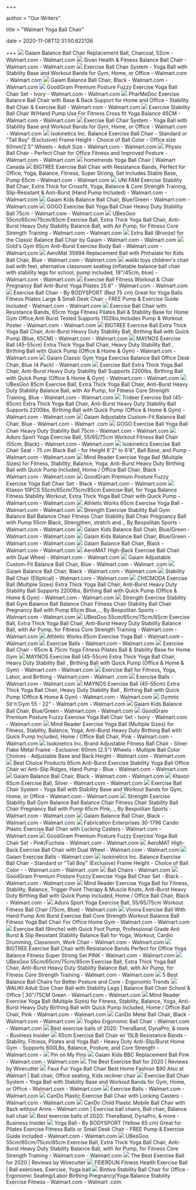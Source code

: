 +++
        
author = "Our Writers"
        
title = "Walmart Yoga Ball Chair"
        
date = 2020-11-08T12:31:50.622126
        
+++
[ ![](https://i5.walmartimages.com/asr/45877bc5-dbc4-46ff-abd5-d745eb504b23_1.a8a67db4e97e3dd9f695d3898ff44200.jpeg?odnWidth=612&odnHeight=612&odnBg=ffffff)](https://i5.walmartimages.com/asr/45877bc5-dbc4-46ff-abd5-d745eb504b23_1.a8a67db4e97e3dd9f695d3898ff44200.jpeg?odnWidth=612&odnHeight=612&odnBg=ffffff) Gaiam Balance Ball Chair Replacement Ball, Charcoal, 52cm - Walmart.com -  Walmart.com
[ ![](https://i5.walmartimages.com/asr/0af69edb-cc0d-431d-95b6-82b351f86956_1.eb21e76e7e95ece0502bb614c5ab792d.jpeg)](https://i5.walmartimages.com/asr/0af69edb-cc0d-431d-95b6-82b351f86956_1.eb21e76e7e95ece0502bb614c5ab792d.jpeg) Sivan Health & Fitness Balance Ball Chair - Walmart.com - Walmart.com
[ ![](https://i5.walmartimages.com/asr/7de94275-fec4-4067-976b-902a79462fdc_2.08fd2f0e8841aa029290a8f4c829b331.jpeg?odnWidth=612&odnHeight=612&odnBg=ffffff)](https://i5.walmartimages.com/asr/7de94275-fec4-4067-976b-902a79462fdc_2.08fd2f0e8841aa029290a8f4c829b331.jpeg?odnWidth=612&odnHeight=612&odnBg=ffffff) Exercise Ball Chair System - Yoga Ball with Stability Base and Workout  Bands for Gym, Home, or Office - Walmart.com - Walmart.com
[ ![](https://i5.walmartimages.com/asr/70b81c5a-bccb-4c4c-9a77-8ab3e75e13b5_1.3fc8efdc3b9abbcb2b92e0792dcb5a90.jpeg?odnWidth=612&odnHeight=612&odnBg=ffffff)](https://i5.walmartimages.com/asr/70b81c5a-bccb-4c4c-9a77-8ab3e75e13b5_1.3fc8efdc3b9abbcb2b92e0792dcb5a90.jpeg?odnWidth=612&odnHeight=612&odnBg=ffffff) Gaiam Balance Ball Chair, Black - Walmart.com - Walmart.com
[ ![](https://i5.walmartimages.com/asr/91a93582-ed78-4727-aa5c-e2966a72ec9c_1.4522b264e74e3527c4023c9763481921.jpeg?odnWidth=612&odnHeight=612&odnBg=ffffff)](https://i5.walmartimages.com/asr/91a93582-ed78-4727-aa5c-e2966a72ec9c_1.4522b264e74e3527c4023c9763481921.jpeg?odnWidth=612&odnHeight=612&odnBg=ffffff) GoodGram Premium Posture Fuzzy Exercise Yoga Ball Chair Set - Ivory -  Walmart.com - Walmart.com
[ ![](https://i5.walmartimages.com/asr/fd50e9af-d188-408b-a830-c52e49483265_1.aae833feb91899b625177b8d10394809.jpeg?odnWidth=612&odnHeight=612&odnBg=ffffff)](https://i5.walmartimages.com/asr/fd50e9af-d188-408b-a830-c52e49483265_1.aae833feb91899b625177b8d10394809.jpeg?odnWidth=612&odnHeight=612&odnBg=ffffff) PharMeDoc Exercise Balance Ball Chair with Base & Back Support for Home and  Office - Stability Ball Chair & Exercise Ball - Walmart.com - Walmart.com
[ ![](https://i5.walmartimages.com/asr/b9ac243e-abb1-457a-afcb-3b4786fcab16_1.b8b81b1802274979d10844e8ca287035.jpeg?odnWidth=612&odnHeight=612&odnBg=ffffff)](https://i5.walmartimages.com/asr/b9ac243e-abb1-457a-afcb-3b4786fcab16_1.b8b81b1802274979d10844e8ca287035.jpeg?odnWidth=612&odnHeight=612&odnBg=ffffff) Exercise Stability Ball Chair W/Hand Pump Use For Fitness Cross fit Yoga  Balance 45CM - Walmart.com - Walmart.com
[ ![](https://i5.walmartimages.com/asr/66a5b978-536e-41c9-b13d-c5a47e9d4d00_2.738e3c4709b83d96d55d1e42fd494111.jpeg?odnWidth=612&odnHeight=612&odnBg=ffffff)](https://i5.walmartimages.com/asr/66a5b978-536e-41c9-b13d-c5a47e9d4d00_2.738e3c4709b83d96d55d1e42fd494111.jpeg?odnWidth=612&odnHeight=612&odnBg=ffffff) Exercise Ball Chair System - Yoga Ball with Stability Base and Workout  Bands for Gym, Home, or Office - Walmart.com - Walmart.com
[ ![](https://i5.walmartimages.com/asr/81bb6373-4085-4f00-ac5b-b4568d8ef559_1.e9335a031c6c34265c75216f204b7660.jpeg?odnWidth=612&odnHeight=612&odnBg=ffffff)](https://i5.walmartimages.com/asr/81bb6373-4085-4f00-ac5b-b4568d8ef559_1.e9335a031c6c34265c75216f204b7660.jpeg?odnWidth=612&odnHeight=612&odnBg=ffffff) Isokinetics Inc. Balance Exercise Ball Chair - Standard or "Tall Boy"  (Exclusive) Frame Height - Choice of Ball Color - Office size 60mm/2.5"  Wheels - Adult Size - Walmart.com - Walmart.com
[ ![](https://i5.walmartimages.com/asr/f0b77818-a231-4309-8760-8a14916987e0_1.c94d1d476ddb38349936dcacec2c75fd.jpeg?odnWidth=612&odnHeight=612&odnBg=ffffff)](https://i5.walmartimages.com/asr/f0b77818-a231-4309-8760-8a14916987e0_1.c94d1d476ddb38349936dcacec2c75fd.jpeg?odnWidth=612&odnHeight=612&odnBg=ffffff) Physio Ball Chair - Perfect Chair for Office Fitness and Improved Posture -  Walmart.com - Walmart.com
[ ![](https://i5.walmartimages.ca/images/Large/017/592/999999-63108017592.jpg)](https://i5.walmartimages.ca/images/Large/017/592/999999-63108017592.jpg) hometrends Yoga Ball Chair | Walmart Canada
[ ![](https://i5.walmartimages.com/asr/63954eb5-d77d-4d8b-97ec-5d6437e89ca8.e8b271b32d8a563f95df9347a4bde9c0.jpeg?odnWidth=612&odnHeight=612&odnBg=ffffff)](https://i5.walmartimages.com/asr/63954eb5-d77d-4d8b-97ec-5d6437e89ca8.e8b271b32d8a563f95df9347a4bde9c0.jpeg?odnWidth=612&odnHeight=612&odnBg=ffffff) BIGTREE Exercise Ball Chair with Resistance Bands, Perfect for Office, Yoga,  Balance, Fitness, Super Strong, Set Includes Stable Base, Pump 65cm -  Walmart.com - Walmart.com
[ ![](https://i5.walmartimages.com/asr/e297d1f9-379d-4926-8557-863d9e3220b2_1.05b18a07ab2a222af7872827e082c563.jpeg?odnWidth=612&odnHeight=612&odnBg=ffffff)](https://i5.walmartimages.com/asr/e297d1f9-379d-4926-8557-863d9e3220b2_1.05b18a07ab2a222af7872827e082c563.jpeg?odnWidth=612&odnHeight=612&odnBg=ffffff) UNI FAM Exercise Stability Ball Chair, Extra Thick for Crossfit, Yoga,  Balance & Core Strength Training, Slip-Resistant & Anti-Burst (Hand Pump  Included) - Walmart.com - Walmart.com
[ ![](https://i5.walmartimages.com/asr/8d5e0c0e-eb05-41cd-9757-94a7f0e187f8_1.098a48fdee21f1136d7a2b33df701ab9.png)](https://i5.walmartimages.com/asr/8d5e0c0e-eb05-41cd-9757-94a7f0e187f8_1.098a48fdee21f1136d7a2b33df701ab9.png) Gaiam Kids Balance Ball Chair, Blue/Green - Walmart.com - Walmart.com
[ ![](https://i5.walmartimages.com/asr/f3cf9ca2-9dd9-473e-ae3f-a8005013becd_1.fb4616c8841cdb4ac98a4473a14e6208.jpeg?odnWidth=612&odnHeight=612&odnBg=ffffff)](https://i5.walmartimages.com/asr/f3cf9ca2-9dd9-473e-ae3f-a8005013becd_1.fb4616c8841cdb4ac98a4473a14e6208.jpeg?odnWidth=612&odnHeight=612&odnBg=ffffff) GOGO Exercise Ball Yoga Ball Chair Heavy Duty Stability Ball 75cm - Walmart.com  - Walmart.com
[ ![](https://i5.walmartimages.com/asr/2caaafde-666a-4151-bfb2-0dbe20ee821e.4156bb5030e7c64373e7502fa2814741.jpeg)](https://i5.walmartimages.com/asr/2caaafde-666a-4151-bfb2-0dbe20ee821e.4156bb5030e7c64373e7502fa2814741.jpeg) UBesGoo 55cm/65cm/75cm/85cm Exercise Ball, Extra Thick Yoga Ball Chair,  Anti-Burst Heavy Duty Stability Balance Ball, with Air Pump, for Fitness  Core Strength Training - Walmart.com - Walmart.com
[ ![](https://i5.walmartimages.com/asr/186209c3-e591-40e1-ab37-3d51110c9fa2.11475be85fc83e5dad83e123d7487a90.jpeg?odnWidth=612&odnHeight=612&odnBg=ffffff)](https://i5.walmartimages.com/asr/186209c3-e591-40e1-ab37-3d51110c9fa2.11475be85fc83e5dad83e123d7487a90.jpeg?odnWidth=612&odnHeight=612&odnBg=ffffff) Extra Ball (Bronze) for the Classic Balance Ball Chair by Gaiam - Walmart.com  - Walmart.com
[ ![](https://i5.walmartimages.com/asr/767329d7-d6d2-422a-a118-a0fe466f4100_1.4cb0a145a7626160d329438ae1d4772e.jpeg?odnWidth=612&odnHeight=612&odnBg=ffffff)](https://i5.walmartimages.com/asr/767329d7-d6d2-422a-a118-a0fe466f4100_1.4cb0a145a7626160d329438ae1d4772e.jpeg?odnWidth=612&odnHeight=612&odnBg=ffffff) Gold's Gym 65cm Anti-Burst Exercise Body Ball - Walmart.com - Walmart.com
[ ![](https://i5.walmartimages.com/asr/8a5ea035-8fe6-4d91-b1b1-aafa0a233f6b_1.e7bf6f5170983e30acb0fa2e4b208d37.jpeg?odnWidth=612&odnHeight=612&odnBg=ffffff)](https://i5.walmartimages.com/asr/8a5ea035-8fe6-4d91-b1b1-aafa0a233f6b_1.e7bf6f5170983e30acb0fa2e4b208d37.jpeg?odnWidth=612&odnHeight=612&odnBg=ffffff) AeroMat 35994 Replacement Ball with Phthalate for Kids Ball Chair, Blue -  Walmart.com - Walmart.com
[ ![](https://i5.walmartimages.com/asr/985dd4b3-e271-4a1e-ab35-2fa0870c57de_1.fee17cb5a70d7bfbc5548faae6b39220.jpeg?odnWidth=612&odnHeight=612&odnBg=ffffff)](https://i5.walmartimages.com/asr/985dd4b3-e271-4a1e-ab35-2fa0870c57de_1.fee17cb5a70d7bfbc5548faae6b39220.jpeg?odnWidth=612&odnHeight=612&odnBg=ffffff) waliki toys children's chair ball with feet, alternative classroom seating  (inflatable balance ball chair with stability legs for school, pump  included, 18"/45cm, blue) - Walmart.com - Walmart.com
[ ![](https://i5.walmartimages.com/asr/f8b061cc-64d8-4710-9bea-1196fd550ba0.831756fc16e47278d88f380fcfeda497.jpeg?odnWidth=612&odnHeight=612&odnBg=ffffff)](https://i5.walmartimages.com/asr/f8b061cc-64d8-4710-9bea-1196fd550ba0.831756fc16e47278d88f380fcfeda497.jpeg?odnWidth=612&odnHeight=612&odnBg=ffffff) Exercise Ball Fitness Workout & Chair Pregnancy Ball Anti-Burst Yoga  Pilates 25.6" - Walmart.com - Walmart.com
[ ![](https://i5.walmartimages.com/asr/05a86861-e287-4a02-b496-86677e3aeb4b_1.865343ebc01a744e3d6ded9b6ce2ed9c.jpeg?odnWidth=612&odnHeight=612&odnBg=ffffff)](https://i5.walmartimages.com/asr/05a86861-e287-4a02-b496-86677e3aeb4b_1.865343ebc01a744e3d6ded9b6ce2ed9c.jpeg?odnWidth=612&odnHeight=612&odnBg=ffffff) Exercise Ball Chair - By BODYSPORT (Red 75 cm) Great for Yoga Balls Fitness  Pilates Large & Small Desk Chair - FREE Pump & Exercise Guide Included -  Walmart.com - Walmart.com
[ ![](https://i5.walmartimages.com/asr/a59da7a9-9eeb-4166-a839-96aeef6193b2.d94be5901f423471df1f10be3f5a6f6c.jpeg?odnWidth=612&odnHeight=612&odnBg=ffffff)](https://i5.walmartimages.com/asr/a59da7a9-9eeb-4166-a839-96aeef6193b2.d94be5901f423471df1f10be3f5a6f6c.jpeg?odnWidth=612&odnHeight=612&odnBg=ffffff) Exercise Ball Chair with Resistance Bands, 65cm Yoga Fitness Pilates Ball &  Stability Base for Home Gym Office,Anti Burst Tested Supports  1102lbs,Includes Pump & Workout Poster - Walmart.com - Walmart.com
[ ![](https://i5.walmartimages.com/asr/3f5835af-fac2-4dcf-96e9-bd13d8c0c52d.6ccd411cb7121c3d5dee00e2c89af566.jpeg?odnWidth=612&odnHeight=612&odnBg=ffffff)](https://i5.walmartimages.com/asr/3f5835af-fac2-4dcf-96e9-bd13d8c0c52d.6ccd411cb7121c3d5dee00e2c89af566.jpeg?odnWidth=612&odnHeight=612&odnBg=ffffff) BIGTREE Exercise Ball Extra Thick Yoga Ball Chair, Anti-Burst Heavy Duty Stability  Ball, Birthing Ball with Quick Pump (Blue, 65CM) - Walmart.com - Walmart.com
[ ![](https://i5.walmartimages.com/asr/192f948f-66b9-4003-b9b3-2764227a0906.d6f2a7be3ef0b83f7eaf7bf3da3dede3.jpeg?odnWidth=612&odnHeight=612&odnBg=ffffff)](https://i5.walmartimages.com/asr/192f948f-66b9-4003-b9b3-2764227a0906.d6f2a7be3ef0b83f7eaf7bf3da3dede3.jpeg?odnWidth=612&odnHeight=612&odnBg=ffffff) MAYNOS Exercise Ball (45-55cm) Extra Thick Yoga Ball Chair, Heavy Duty Stability  Ball , Birthing Ball with Quick Pump (Office & Home & Gym) - Walmart.com -  Walmart.com
[ ![](https://i5.walmartimages.com/asr/43e4d505-8b85-4397-b968-bdc09efe633f_1.432c4b245350a1b08031388cf19c2636.jpeg?odnWidth=282&odnHeight=282&odnBg=ffffff)](https://i5.walmartimages.com/asr/43e4d505-8b85-4397-b968-bdc09efe633f_1.432c4b245350a1b08031388cf19c2636.jpeg?odnWidth=282&odnHeight=282&odnBg=ffffff) Gaiam Classic Gym Yoga Exercise Balance Ball Office Desk Chair, Blue (4  Pack) - Walmart.com
[ ![](https://i5.walmartimages.com/asr/c5f5892a-d7be-4c86-88ac-4648aedd8df3_1.5e57254ba4750bada2a2eaa113e45306.jpeg?odnWidth=612&odnHeight=612&odnBg=ffffff)](https://i5.walmartimages.com/asr/c5f5892a-d7be-4c86-88ac-4648aedd8df3_1.5e57254ba4750bada2a2eaa113e45306.jpeg?odnWidth=612&odnHeight=612&odnBg=ffffff) Exercise Ball Extra Thick Yoga Ball Chair, Anti-Burst Heavy Duty Stability  Ball Supports 2200lbs, Birthing Ball with Quick Pump (Office & Home & Gym)  - Walmart.com - Walmart.com
[ ![](https://i5.walmartimages.com/asr/e174a210-f984-46ce-abc2-f4e16957379f_1.b8b89ebf449acd993cc8f28428250180.jpeg?odnWidth=612&odnHeight=612&odnBg=ffffff)](https://i5.walmartimages.com/asr/e174a210-f984-46ce-abc2-f4e16957379f_1.b8b89ebf449acd993cc8f28428250180.jpeg?odnWidth=612&odnHeight=612&odnBg=ffffff) UBesGoo 85cm Exercise Ball, Extra Thick Yoga Ball Chair, Anti-Burst Heavy  Duty Stability Balance Ball, with Air Pump, for Fitness Core Strength  Training, Blue - Walmart.com - Walmart.com
[ ![](https://i5.walmartimages.com/asr/9f597314-d273-4d89-a16b-9fb48c2feeb9.198c7762bc5275cd451a0f153f313295.jpeg?odnWidth=612&odnHeight=612&odnBg=ffffff)](https://i5.walmartimages.com/asr/9f597314-d273-4d89-a16b-9fb48c2feeb9.198c7762bc5275cd451a0f153f313295.jpeg?odnWidth=612&odnHeight=612&odnBg=ffffff) Trideer Exercise Ball (45-85cm) Extra Thick Yoga Ball Chair, Anti-Burst  Heavy Duty Stability Ball Supports 2200lbs, Birthing Ball with Quick Pump  (Office & Home & Gym) - Walmart.com - Walmart.com
[ ![](https://i5.walmartimages.com/asr/80d1e9f4-b063-41bf-b6d4-dfa89c264a8e_1.120104df8c6f34d7bb1902478983c207.jpeg)](https://i5.walmartimages.com/asr/80d1e9f4-b063-41bf-b6d4-dfa89c264a8e_1.120104df8c6f34d7bb1902478983c207.jpeg) Gaiam Adjustable Custom-Fit Balance Ball Chair, Blue - Walmart.com - Walmart .com
[ ![](https://i5.walmartimages.com/asr/f3cf9ca2-9dd9-473e-ae3f-a8005013becd_1.fb4616c8841cdb4ac98a4473a14e6208.jpeg)](https://i5.walmartimages.com/asr/f3cf9ca2-9dd9-473e-ae3f-a8005013becd_1.fb4616c8841cdb4ac98a4473a14e6208.jpeg) GOGO Exercise Ball Yoga Ball Chair Heavy Duty Stability Ball 75cm - Walmart.com  - Walmart.com
[ ![](https://i5.walmartimages.com/asr/54be4a27-b5da-4c59-94bb-bac43ae76b53_1.c2f5c9e3122fcf9ff952f9f32132c782.jpeg?odnWidth=612&odnHeight=612&odnBg=ffffff)](https://i5.walmartimages.com/asr/54be4a27-b5da-4c59-94bb-bac43ae76b53_1.c2f5c9e3122fcf9ff952f9f32132c782.jpeg?odnWidth=612&odnHeight=612&odnBg=ffffff) Aduro Sport Yoga Exercise Ball, 55/65/75cm Workout Fitness Ball Chair  (55cm, Black) - Walmart.com - Walmart.com
[ ![](https://i5.walmartimages.com/asr/f51f5067-fae5-497a-ad8e-ec0f0e5bd9e4_2.f9e551df74e02bdfec96babf62dc7676.jpeg?odnWidth=612&odnHeight=612&odnBg=ffffff)](https://i5.walmartimages.com/asr/f51f5067-fae5-497a-ad8e-ec0f0e5bd9e4_2.f9e551df74e02bdfec96babf62dc7676.jpeg?odnWidth=612&odnHeight=612&odnBg=ffffff) Isokinetics Exercise Ball Chair Seat - 75 cm Black Ball - for Height 6'2"  to 6'8", Ball Base, and Pump - Walmart.com - Walmart.com
[ ![](https://i5.walmartimages.com/asr/2a61b6b3-3c8a-4061-8510-188ae237e0db_1.84963224f438ec501f44151239702b14.jpeg?odnWidth=612&odnHeight=612&odnBg=ffffff)](https://i5.walmartimages.com/asr/2a61b6b3-3c8a-4061-8510-188ae237e0db_1.84963224f438ec501f44151239702b14.jpeg?odnWidth=612&odnHeight=612&odnBg=ffffff) Mind Reader Exercise Yoga Ball (Multiple Sizes) for Fitness, Stability,  Balance, Yoga, Anti-Burst Heavy Duty Birthing Ball with Quick Pump  Included, Home / Office Ball Chair, Black - Walmart.com - Walmart.com
[ ![](https://i5.walmartimages.com/asr/b652aad3-2967-4754-8fb0-1b669a5c2152_1.b2e48f3ff535652c14ee896d95d7ca73.jpeg)](https://i5.walmartimages.com/asr/b652aad3-2967-4754-8fb0-1b669a5c2152_1.b2e48f3ff535652c14ee896d95d7ca73.jpeg) GoodGram Premium Posture Fuzzy Exercise Yoga Ball Chair Set - Black -  Walmart.com - Walmart.com
[ ![](https://i5.walmartimages.com/asr/3efacb7c-c53f-4565-96c4-f668a627a0f7_1.cc40cd4706707cd3df60d29f38ee06e6.jpeg?odnWidth=612&odnHeight=612&odnBg=ffffff)](https://i5.walmartimages.com/asr/3efacb7c-c53f-4565-96c4-f668a627a0f7_1.cc40cd4706707cd3df60d29f38ee06e6.jpeg?odnWidth=612&odnHeight=612&odnBg=ffffff) Ktaxon 10PCS 55cm/65cm/75cm/85cm Exercise Ball, for Yoga Balance Fitness  Stability Workout, Extra Thick Yoga Ball Chair with Quick Pump - Walmart.com  - Walmart.com
[ ![](https://i5.walmartimages.com/asr/edba61de-f1f3-4f95-ae4d-66044790b040_1.4414269998d38e244a94c4d14107c7b5.jpeg)](https://i5.walmartimages.com/asr/edba61de-f1f3-4f95-ae4d-66044790b040_1.4414269998d38e244a94c4d14107c7b5.jpeg) Athletic Works 65cm Exercise Yoga Ball - Walmart.com - Walmart.com
[ ![](https://i5.walmartimages.com/asr/1ba060a4-6c2a-4591-b8ab-cfabf74c5d04_1.5757415f35083ef609c1f439c9fc27fc.jpeg?odnWidth=612&odnHeight=612&odnBg=ffffff)](https://i5.walmartimages.com/asr/1ba060a4-6c2a-4591-b8ab-cfabf74c5d04_1.5757415f35083ef609c1f439c9fc27fc.jpeg?odnWidth=612&odnHeight=612&odnBg=ffffff) Strength Exercise Stability Ball Gym Balance Ball Balance Chair Fitness Chair  Stability Ball Chair Pregnancy Ball with Pump 55cm Black, Strengthen,  stretch and.., By Bespolitan Sports - Walmart.com - Walmart.com
[ ![](https://i5.walmartimages.com/asr/e195f05b-6e14-4525-be0b-6f0d8a07e0c8_1.7f604ed7a1e8ab514d74930cbe2b3c75.jpeg?odnWidth=612&odnHeight=612&odnBg=ffffff)](https://i5.walmartimages.com/asr/e195f05b-6e14-4525-be0b-6f0d8a07e0c8_1.7f604ed7a1e8ab514d74930cbe2b3c75.jpeg?odnWidth=612&odnHeight=612&odnBg=ffffff) Gaiam Kids Balance Ball Chair, Blue/Green - Walmart.com - Walmart.com
[ ![](https://i5.walmartimages.com/asr/496e5d6b-1fde-4c6a-8fcf-db272db0f52a_1.ee1279b2d3b9a3bf7c9efa656177a32d.jpeg)](https://i5.walmartimages.com/asr/496e5d6b-1fde-4c6a-8fcf-db272db0f52a_1.ee1279b2d3b9a3bf7c9efa656177a32d.jpeg) Gaiam Kids Balance Ball Chair, Blue/Green - Walmart.com - Walmart.com
[ ![](https://i5.walmartimages.com/asr/c5f0e177-1daa-434a-a799-34c86f571577_1.aec88f6164f0526d47f9663b4ab50123.jpeg)](https://i5.walmartimages.com/asr/c5f0e177-1daa-434a-a799-34c86f571577_1.aec88f6164f0526d47f9663b4ab50123.jpeg) Gaiam Balance Ball Chair, Black - Walmart.com - Walmart.com
[ ![](https://i5.walmartimages.com/asr/bcfa472c-5007-4083-9de0-54527a15b0b7_1.cc46f8c787799190b3610a6716ade34d.jpeg?odnWidth=282&odnHeight=282&odnBg=ffffff)](https://i5.walmartimages.com/asr/bcfa472c-5007-4083-9de0-54527a15b0b7_1.cc46f8c787799190b3610a6716ade34d.jpeg?odnWidth=282&odnHeight=282&odnBg=ffffff) AeroMAT High-Back Exercise Ball Chair with Dual Wheel - Walmart.com -  Walmart.com
[ ![](https://i5.walmartimages.com/asr/53bae319-3f62-4967-bd76-5f2d5e92a3fb_1.86608bdf7829cd9256e2c74872cf682d.jpeg?odnWidth=282&odnHeight=282&odnBg=ffffff)](https://i5.walmartimages.com/asr/53bae319-3f62-4967-bd76-5f2d5e92a3fb_1.86608bdf7829cd9256e2c74872cf682d.jpeg?odnWidth=282&odnHeight=282&odnBg=ffffff) Gaiam Adjustable Custom-Fit Balance Ball Chair, Blue - Walmart.com - Walmart .com
[ ![](https://i5.walmartimages.com/asr/99589763-beea-497e-a096-962c25fdbdd1_1.337d185e116af557107ae741ce1235f8.jpeg?odnWidth=282&odnHeight=282&odnBg=ffffff)](https://i5.walmartimages.com/asr/99589763-beea-497e-a096-962c25fdbdd1_1.337d185e116af557107ae741ce1235f8.jpeg?odnWidth=282&odnHeight=282&odnBg=ffffff) Gaiam Balance Ball Chair, Black - Walmart.com - Walmart.com
[ ![](https://i5.walmartimages.com/asr/4318b158-5e37-49cd-b3e0-6cf53639836a_1.ae6ad7608de89fa0f49e5bf7cb568b1c.jpeg?odnWidth=612&odnHeight=612&odnBg=ffffff)](https://i5.walmartimages.com/asr/4318b158-5e37-49cd-b3e0-6cf53639836a_1.ae6ad7608de89fa0f49e5bf7cb568b1c.jpeg?odnWidth=612&odnHeight=612&odnBg=ffffff) Stability Ball Chair (Elliptical) - Walmart.com - Walmart.com
[ ![](https://i5.walmartimages.com/asr/db58e8f8-6236-48e7-a8d3-abad4391ff26_1.7dd1838b68898c10f3f9346061dc7cb5.jpeg?odnWidth=612&odnHeight=612&odnBg=ffffff)](https://i5.walmartimages.com/asr/db58e8f8-6236-48e7-a8d3-abad4391ff26_1.7dd1838b68898c10f3f9346061dc7cb5.jpeg?odnWidth=612&odnHeight=612&odnBg=ffffff) CHICMODA Exercise Ball (Multiple Sizes) Extra Thick Yoga Ball Chair,  Anti-Burst Heavy Duty Stability Ball Supports 2200lbs, Birthing Ball with  Quick Pump (Office & Home & Gym) - Walmart.com - Walmart.com
[ ![](https://i5.walmartimages.com/asr/e8f1da58-3698-404b-bde5-34d10563bba4_1.3df44a9d7a9e22a6bc340235e1761cea.jpeg?odnWidth=612&odnHeight=612&odnBg=ffffff)](https://i5.walmartimages.com/asr/e8f1da58-3698-404b-bde5-34d10563bba4_1.3df44a9d7a9e22a6bc340235e1761cea.jpeg?odnWidth=612&odnHeight=612&odnBg=ffffff) Strength Exercise Stability Ball Gym Balance Ball Balance Chair Fitness Chair  Stability Ball Chair Pregnancy Ball with Pump 65cm Blue,.., By Bespolitan  Sports - Walmart.com - Walmart.com
[ ![](https://i5.walmartimages.com/asr/dc98a83e-0696-4795-9c4b-a20bb8e69939_1.4148d6a9e004f7b61b5b2ef9de3fcd53.jpeg?odnWidth=612&odnHeight=612&odnBg=ffffff)](https://i5.walmartimages.com/asr/dc98a83e-0696-4795-9c4b-a20bb8e69939_1.4148d6a9e004f7b61b5b2ef9de3fcd53.jpeg?odnWidth=612&odnHeight=612&odnBg=ffffff) UBesGoo 55cm/65cm/75cm/85cm Exercise Ball, Extra Thick Yoga Ball Chair,  Anti-Burst Heavy Duty Stability Balance Ball, with Air Pump, for Fitness  Core Strength Training - Walmart.com - Walmart.com
[ ![](https://i5.walmartimages.com/asr/395a6e1a-f511-42b2-9c58-918d1f579200_1.cec46c913726785b71643f37f9f9976f.jpeg)](https://i5.walmartimages.com/asr/395a6e1a-f511-42b2-9c58-918d1f579200_1.cec46c913726785b71643f37f9f9976f.jpeg) Athletic Works 65cm Exercise Yoga Ball - Walmart.com - Walmart.com
[ ![](https://i5.walmartimages.com/asr/314ce37a-256c-4abb-8678-06699791db9c_1.ebe01d9ac75ff0d2f6288c5772e92bc9.jpeg?odnHeight=200&odnWidth=200&odnBg=ffffff)](https://i5.walmartimages.com/asr/314ce37a-256c-4abb-8678-06699791db9c_1.ebe01d9ac75ff0d2f6288c5772e92bc9.jpeg?odnHeight=200&odnWidth=200&odnBg=ffffff) Exercise Balls - Walmart.com - Walmart.com
[ ![](https://i5.walmartimages.com/asr/165ede68-76fd-41c5-88bf-92776f0a4f85_1.aa0e37ab360594e7a72f468fac5d9906.jpeg?odnWidth=612&odnHeight=612&odnBg=ffffff)](https://i5.walmartimages.com/asr/165ede68-76fd-41c5-88bf-92776f0a4f85_1.aa0e37ab360594e7a72f468fac5d9906.jpeg?odnWidth=612&odnHeight=612&odnBg=ffffff) Exercise Ball Chair - 65cm & 75cm Yoga Fitness Pilates Ball & Stability  Base for Home Gym
[ ![](https://i5.walmartimages.com/asr/6fe9b723-83e1-48bb-b1d7-d79b83a2fd47.0b244eab116a803d623007d339b11e9c.jpeg?odnWidth=612&odnHeight=612&odnBg=ffffff)](https://i5.walmartimages.com/asr/6fe9b723-83e1-48bb-b1d7-d79b83a2fd47.0b244eab116a803d623007d339b11e9c.jpeg?odnWidth=612&odnHeight=612&odnBg=ffffff) MAYNOS Exercise Ball (45-55cm) Extra Thick Yoga Ball Chair, Heavy Duty Stability  Ball , Birthing Ball with Quick Pump (Office & Home & Gym) - Walmart.com -  Walmart.com
[ ![](https://i5.walmartimages.com/asr/2723b5e4-1297-4d07-afd5-1c589bcb80a4_1.fe6d5ee51362517d3190bcdcb7ce6c75.jpeg?odnWidth=612&odnHeight=612&odnBg=ffffff)](https://i5.walmartimages.com/asr/2723b5e4-1297-4d07-afd5-1c589bcb80a4_1.fe6d5ee51362517d3190bcdcb7ce6c75.jpeg?odnWidth=612&odnHeight=612&odnBg=ffffff) Exercise Ball for Fitness, Yoga, Labor, and Birthing - Walmart.com - Walmart .com
[ ![](https://i5.walmartimages.com/dfw/4ff9c6c9-bc6d/k2-_b9bf90de-81e4-4cb0-9e77-3036a6ff47b2.v1.jpg?odnWidth=1360&odnHeight=410&odnBg=ffffff)](https://i5.walmartimages.com/dfw/4ff9c6c9-bc6d/k2-_b9bf90de-81e4-4cb0-9e77-3036a6ff47b2.v1.jpg?odnWidth=1360&odnHeight=410&odnBg=ffffff) Exercise Balls - Walmart.com - Walmart.com
[ ![](https://i5.walmartimages.com/asr/6ffc035d-abff-44b4-b6fd-b956d5e8b245.138028ad080ff8951ccb1891cac6eddd.jpeg?odnWidth=612&odnHeight=612&odnBg=ffffff)](https://i5.walmartimages.com/asr/6ffc035d-abff-44b4-b6fd-b956d5e8b245.138028ad080ff8951ccb1891cac6eddd.jpeg?odnWidth=612&odnHeight=612&odnBg=ffffff) MAYNOS Exercise Ball (45-55cm) Extra Thick Yoga Ball Chair, Heavy Duty Stability  Ball , Birthing Ball with Quick Pump (Office & Home & Gym) - Walmart.com -  Walmart.com
[ ![](https://i5.walmartimages.com/asr/5b146121-1a8d-49b1-bc4b-8719947e3e40_1.79f14517479576f81f9b9d6571e54fe4.jpeg?odnWidth=612&odnHeight=612&odnBg=ffffff)](https://i5.walmartimages.com/asr/5b146121-1a8d-49b1-bc4b-8719947e3e40_1.79f14517479576f81f9b9d6571e54fe4.jpeg?odnWidth=612&odnHeight=612&odnBg=ffffff) Gymnic Sit'n'Gym 55 - 22" - Walmart.com - Walmart.com
[ ![](https://i5.walmartimages.com/asr/802f4816-6399-456b-b270-6b3b7042e07d_1.f5b735eb4e5de99aa6ed1389bb637b18.jpeg)](https://i5.walmartimages.com/asr/802f4816-6399-456b-b270-6b3b7042e07d_1.f5b735eb4e5de99aa6ed1389bb637b18.jpeg) Gaiam Kids Balance Ball Chair, Blue/Green - Walmart.com - Walmart.com
[ ![](https://i5.walmartimages.com/asr/5965bd09-8bb4-4e68-88a7-6236562389a9.0075c71074dab9bb1344a08bbe4a9e32.jpeg)](https://i5.walmartimages.com/asr/5965bd09-8bb4-4e68-88a7-6236562389a9.0075c71074dab9bb1344a08bbe4a9e32.jpeg) GoodGram Premium Posture Fuzzy Exercise Yoga Ball Chair Set - Ivory -  Walmart.com - Walmart.com
[ ![](https://i5.walmartimages.com/asr/2745bb83-3e1e-4bcd-93a9-542a2aab619b_1.4c119a113a5c28ae2eaed4ed2f272561.jpeg?odnWidth=2000&odnHeight=2000&odnBg=ffffff)](https://i5.walmartimages.com/asr/2745bb83-3e1e-4bcd-93a9-542a2aab619b_1.4c119a113a5c28ae2eaed4ed2f272561.jpeg?odnWidth=2000&odnHeight=2000&odnBg=ffffff) Mind Reader Exercise Yoga Ball (Multiple Sizes) for Fitness, Stability,  Balance, Yoga, Anti-Burst Heavy Duty Birthing Ball with Quick Pump  Included, Home / Office Ball Chair, Pink - Walmart.com - Walmart.com
[ ![](https://i5.walmartimages.com/asr/4a5c9533-bc3d-4e67-ae37-827ca5db6801_1.d3a271a897d99b06c78b4d0ab1d0bb7a.jpeg?odnWidth=612&odnHeight=612&odnBg=ffffff)](https://i5.walmartimages.com/asr/4a5c9533-bc3d-4e67-ae37-827ca5db6801_1.d3a271a897d99b06c78b4d0ab1d0bb7a.jpeg?odnWidth=612&odnHeight=612&odnBg=ffffff) Isokinetics Inc. Brand Adjustable Fitness Ball Chair - Silver Flake Metal  Frame - Exclusive: 60mm (2.5") Wheels - Multiple Ball Color Choices -  Adjustable Base and Back Height - Walmart.com - Walmart.com
[ ![](https://i5.walmartimages.com/asr/84045b2b-56cf-4213-bb57-cd6306c3d7f8_1.49c99ad909096522e8986d41d101b8c3.jpeg?odnWidth=612&odnHeight=612&odnBg=ffffff)](https://i5.walmartimages.com/asr/84045b2b-56cf-4213-bb57-cd6306c3d7f8_1.49c99ad909096522e8986d41d101b8c3.jpeg?odnWidth=612&odnHeight=612&odnBg=ffffff) Best Choice Products 65cm Anti-Burst Exercise Stability Yoga Ball Office  Chair w/ Anti-Slip Ridges, Hand Pump - Blue - Walmart.com - Walmart.com
[ ![](https://i5.walmartimages.com/dfw/6e29e393-6a9f/k2-_437a4cde-b4ba-450e-9c5c-e7ee381b4b9e.v1.jpg)](https://i5.walmartimages.com/dfw/6e29e393-6a9f/k2-_437a4cde-b4ba-450e-9c5c-e7ee381b4b9e.v1.jpg) Gaiam Balance Ball Chair, Black - Walmart.com - Walmart.com
[ ![](https://i5.walmartimages.com/asr/c1a8a062-304f-4473-8403-1ff478ed4457_1.64762931e2728a28ec05df26b37daa18.jpeg?odnWidth=612&odnHeight=612&odnBg=ffffff)](https://i5.walmartimages.com/asr/c1a8a062-304f-4473-8403-1ff478ed4457_1.64762931e2728a28ec05df26b37daa18.jpeg?odnWidth=612&odnHeight=612&odnBg=ffffff) Ktaxon 65cm Exercise Ball, Silver - Walmart.com - Walmart.com
[ ![](https://i5.walmartimages.com/asr/b1206c1f-8acd-4571-ba4f-92209c226466_1.ecb20be5ed1bcafedcb3b3aa568bfe38.jpeg)](https://i5.walmartimages.com/asr/b1206c1f-8acd-4571-ba4f-92209c226466_1.ecb20be5ed1bcafedcb3b3aa568bfe38.jpeg) Exercise Ball Chair System - Yoga Ball with Stability Base and Workout  Bands for Gym, Home, or Office - Walmart.com - Walmart.com
[ ![](https://i5.walmartimages.com/asr/a809c6c6-f4ef-4ea6-a573-0614c384eb9c_1.531a03786fa38690d1694295899529ab.jpeg?odnWidth=612&odnHeight=612&odnBg=ffffff)](https://i5.walmartimages.com/asr/a809c6c6-f4ef-4ea6-a573-0614c384eb9c_1.531a03786fa38690d1694295899529ab.jpeg?odnWidth=612&odnHeight=612&odnBg=ffffff) Strength Exercise Stability Ball Gym Balance Ball Balance Chair Fitness Chair  Stability Ball Chair Pregnancy Ball with Pump 65cm Pink,.., By Bespolitan  Sports - Walmart.com - Walmart.com
[ ![](https://i5.walmartimages.com/dfw/6e29e393-d987/k2-_c92f1a42-d506-4a3d-8a04-3750a53bd04e.v1.jpg)](https://i5.walmartimages.com/dfw/6e29e393-d987/k2-_c92f1a42-d506-4a3d-8a04-3750a53bd04e.v1.jpg) Gaiam Balance Ball Chair, Black - Walmart.com - Walmart.com
[ ![](https://i5.walmartimages.com/asr/210d1bed-e24f-4aa8-9c86-09f85c6470aa_1.4e462e2b445eb241f50313ccd8ceff94.jpeg?odnWidth=612&odnHeight=612&odnBg=ffffff)](https://i5.walmartimages.com/asr/210d1bed-e24f-4aa8-9c86-09f85c6470aa_1.4e462e2b445eb241f50313ccd8ceff94.jpeg?odnWidth=612&odnHeight=612&odnBg=ffffff) Fabrication Enterprises 30-1796 Cando Plastic Exercise Ball Chair with  Locking Casters - Walmart.com - Walmart.com
[ ![](https://i5.walmartimages.com/asr/09b38b87-a949-4393-b683-fe16da63dad8_1.29728b1697fc11f38ef5318e2eb9f360.png?odnWidth=612&odnHeight=612&odnBg=ffffff)](https://i5.walmartimages.com/asr/09b38b87-a949-4393-b683-fe16da63dad8_1.29728b1697fc11f38ef5318e2eb9f360.png?odnWidth=612&odnHeight=612&odnBg=ffffff) GoodGram Premium Posture Fuzzy Exercise Yoga Ball Chair Set - Pink/Fuchsia  - Walmart.com - Walmart.com
[ ![](https://i5.walmartimages.com/asr/31e3d683-f414-417b-a97e-f1b60a036dc5_1.3d6b228d147d41d49ad7d708772e10a3.jpeg?odnWidth=282&odnHeight=282&odnBg=ffffff)](https://i5.walmartimages.com/asr/31e3d683-f414-417b-a97e-f1b60a036dc5_1.3d6b228d147d41d49ad7d708772e10a3.jpeg?odnWidth=282&odnHeight=282&odnBg=ffffff) AeroMAT High-Back Exercise Ball Chair with Dual Wheel - Walmart.com -  Walmart.com
[ ![](https://i5.walmartimages.com/asr/a65c5159-abaf-433f-a969-0b6f2c262e09_1.e543e3047768105745a5f21fc86dc540.jpeg?odnHeight=200&odnWidth=200&odnBg=ffffff)](https://i5.walmartimages.com/asr/a65c5159-abaf-433f-a969-0b6f2c262e09_1.e543e3047768105745a5f21fc86dc540.jpeg?odnHeight=200&odnWidth=200&odnBg=ffffff) Gaiam Exercise Balls - Walmart.com
[ ![](https://i5.walmartimages.com/asr/376168ca-4611-4a04-bb76-666fc00a8092_1.3e74dc2a3c0579968f7e3cbaff526142.jpeg?odnWidth=282&odnHeight=282&odnBg=ffffff)](https://i5.walmartimages.com/asr/376168ca-4611-4a04-bb76-666fc00a8092_1.3e74dc2a3c0579968f7e3cbaff526142.jpeg?odnWidth=282&odnHeight=282&odnBg=ffffff) Isokinetics Inc. Balance Exercise Ball Chair - Standard or "Tall Boy"  (Exclusive) Frame Height - Choice of Ball Color - - Walmart.com - Walmart .com
[ ![](https://i5.walmartimages.com/asr/d7796b74-d421-44a0-bb88-75bd0637e7be_1.dd65de1c84d4d6c3f830fb7f2b889b82.jpeg?odnHeight=200&odnWidth=200&odnBg=ffffff)](https://i5.walmartimages.com/asr/d7796b74-d421-44a0-bb88-75bd0637e7be_1.dd65de1c84d4d6c3f830fb7f2b889b82.jpeg?odnHeight=200&odnWidth=200&odnBg=ffffff) Ball Chairs - Walmart.com
[ ![](https://i5.walmartimages.com/asr/97486386-cbb1-46ac-949a-b35b7ea6a946_1.f554cd767630db0051894a28b4bf93ec.jpeg)](https://i5.walmartimages.com/asr/97486386-cbb1-46ac-949a-b35b7ea6a946_1.f554cd767630db0051894a28b4bf93ec.jpeg) GoodGram Premium Posture Fuzzy Exercise Yoga Ball Chair Set - Black -  Walmart.com - Walmart.com
[ ![](https://i5.walmartimages.com/asr/25043452-3fb8-42bb-9b5c-e8f557092362_1.ff8c3ba8f640fe0ee56c6b352582855b.jpeg?odnWidth=612&odnHeight=612&odnBg=ffffff)](https://i5.walmartimages.com/asr/25043452-3fb8-42bb-9b5c-e8f557092362_1.ff8c3ba8f640fe0ee56c6b352582855b.jpeg?odnWidth=612&odnHeight=612&odnBg=ffffff) Mind Reader Exercise Yoga Ball for Fitness, Stability, Balance, Trigger  Point Therapy & Muscle Knots, Anti-Burst Heavy Duty Birthing Ball with  Quick Pump Included, Home / Office Ball Chair, Black - Walmart.com -
[ ![](https://i5.walmartimages.com/asr/2dafd5f6-04fa-4688-a497-1a2d48cdce95_1.d25563c4d3a64bdc7e2e65f2c3816601.jpeg?odnWidth=450&odnHeight=450&odnBg=ffffff)](https://i5.walmartimages.com/asr/2dafd5f6-04fa-4688-a497-1a2d48cdce95_1.d25563c4d3a64bdc7e2e65f2c3816601.jpeg?odnWidth=450&odnHeight=450&odnBg=ffffff) Aduro Sport Yoga Exercise Ball, 55/65/75cm Workout Fitness Ball Chair  (75cm, Blue) - Walmart.com
[ ![](https://i5.walmartimages.com/asr/d62c5c5d-ee6b-4417-830d-a06e3ae6e231_1.313fe832142f98e05092e9fdaecf2307.jpeg?odnWidth=612&odnHeight=612&odnBg=ffffff)](https://i5.walmartimages.com/asr/d62c5c5d-ee6b-4417-830d-a06e3ae6e231_1.313fe832142f98e05092e9fdaecf2307.jpeg?odnWidth=612&odnHeight=612&odnBg=ffffff) Vivora Exercise Ball With Hand Pump Anti Burst Exercise Ball Core Strength  Workout Balance Ball Fitness Yoga Ball Chair For Office Home Gym - Walmart.com  - Walmart.com
[ ![](https://i5.walmartimages.com/asr/feaa7fcc-3a5f-4e61-8971-cadc4dc3f24c_1.5fb2f13c9c73b4da369acf6bf25a5f05.jpeg?odnWidth=612&odnHeight=612&odnBg=ffffff)](https://i5.walmartimages.com/asr/feaa7fcc-3a5f-4e61-8971-cadc4dc3f24c_1.5fb2f13c9c73b4da369acf6bf25a5f05.jpeg?odnWidth=612&odnHeight=612&odnBg=ffffff) Exercise Ball (9inche) with Quick Foot Pump, Professional Grade Anti Burst  & Slip Resistant Stability Balance Ball for Yoga, Workout, Cardio Drumming,  Classroom, Work Chair - Walmart.com - Walmart.com
[ ![](https://i5.walmartimages.com/asr/9fde34ed-c65c-4994-ad22-bc79fc4c74b5.6942a3342543676f6fb4e7020875e595.jpeg?odnWidth=612&odnHeight=612&odnBg=ffffff)](https://i5.walmartimages.com/asr/9fde34ed-c65c-4994-ad22-bc79fc4c74b5.6942a3342543676f6fb4e7020875e595.jpeg?odnWidth=612&odnHeight=612&odnBg=ffffff) BIGTREE Exercise Ball Chair with Resistance Bands Perfect for Office Yoga  Balance Fitness Super Strong Set PINK - Walmart.com - Walmart.com
[ ![](https://i5.walmartimages.com/asr/42fe353d-39fc-407b-8c28-f0074f0a9ad7_1.10aa585b3d23d969d7733598f981b6c2.jpeg?odnWidth=612&odnHeight=612&odnBg=ffffff)](https://i5.walmartimages.com/asr/42fe353d-39fc-407b-8c28-f0074f0a9ad7_1.10aa585b3d23d969d7733598f981b6c2.jpeg?odnWidth=612&odnHeight=612&odnBg=ffffff) UBesGoo 55cm/65cm/75cm/85cm Exercise Ball, Extra Thick Yoga Ball Chair,  Anti-Burst Heavy Duty Stability Balance Ball, with Air Pump, for Fitness  Core Strength Training - Walmart.com - Walmart.com
[ ![](http://ergonomictrends.com/wp-content/uploads/2018/02/best-ergonomic-balance-chairs-guide.jpg)](http://ergonomictrends.com/wp-content/uploads/2018/02/best-ergonomic-balance-chairs-guide.jpg) 5 Best Balance Ball Chairs for Better Posture and Core - Ergonomic Trends
[ ![](https://i5.walmartimages.com/asr/9492aa5a-42bc-4084-bdb4-d483d96baccb.57f50110ff0bb012f95f19962e1a25db.jpeg?odnWidth=612&odnHeight=612&odnBg=ffffff)](https://i5.walmartimages.com/asr/9492aa5a-42bc-4084-bdb4-d483d96baccb.57f50110ff0bb012f95f19962e1a25db.jpeg?odnWidth=612&odnHeight=612&odnBg=ffffff) WALIKI Adult Size Chair Ball with Stability Legs | Balance Ball Chair  School & Office | 30"/75CM Green - Walmart.com - Walmart.com
[ ![](https://i5.walmartimages.com/asr/aeb80f80-90b1-4d11-8be6-5999f7aeef76_1.74ffda6fe21ab42edf496b84d99d277d.jpeg?odnWidth=612&odnHeight=612&odnBg=ffffff)](https://i5.walmartimages.com/asr/aeb80f80-90b1-4d11-8be6-5999f7aeef76_1.74ffda6fe21ab42edf496b84d99d277d.jpeg?odnWidth=612&odnHeight=612&odnBg=ffffff) Mind Reader Exercise Yoga Ball (Multiple Sizes) for Fitness, Stability,  Balance, Yoga, Anti-Burst Heavy Duty Birthing Ball with Quick Pump  Included, Home / Office Ball Chair, Pink - Walmart.com - Walmart.com
[ ![](https://i5.walmartimages.com/asr/343fa27d-096f-4068-bf57-61581c839600_1.5533a779f273ce499cc62368daa49d1b.jpeg?odnWidth=612&odnHeight=612&odnBg=ffffff)](https://i5.walmartimages.com/asr/343fa27d-096f-4068-bf57-61581c839600_1.5533a779f273ce499cc62368daa49d1b.jpeg?odnWidth=612&odnHeight=612&odnBg=ffffff) CanDo Metal Ball Chair, Black - Walmart.com - Walmart.com
[ ![](https://i5.walmartimages.com/asr/1133cb79-e178-4459-852b-f09e280aed6e_1.996e0f5e6cc2e0317609ee4672fbfde4.jpeg)](https://i5.walmartimages.com/asr/1133cb79-e178-4459-852b-f09e280aed6e_1.996e0f5e6cc2e0317609ee4672fbfde4.jpeg) Yogibo Ergonomic Ball Chair - Walmart.com - Walmart.com
[ ![](https://i.insider.com/5ece871c1918247f4018ca3b?width=1136&format=jpeg)](https://i.insider.com/5ece871c1918247f4018ca3b?width=1136&format=jpeg) Best exercise balls of 2020: TheraBand, DynaPro, & more - Business Insider
[ ![](https://i5.walmartimages.com/asr/d447930f-4e9c-468c-8255-b7c5d58dec88_1.7c34d0c624be93331187afef5307faf8.jpeg?odnWidth=612&odnHeight=612&odnBg=ffffff)](https://i5.walmartimages.com/asr/d447930f-4e9c-468c-8255-b7c5d58dec88_1.7c34d0c624be93331187afef5307faf8.jpeg?odnWidth=612&odnHeight=612&odnBg=ffffff) 65cm Exercise Ball Chair w/ 15LB Resistance Bands - Stability, Fitness,  Pilates and Yoga Ball - Heavy Duty Anti-Slip/Burst Home Gym - Supports  600LBs, Balance, Posture, and Core Strength - Walmart.com -
[ ![](https://i.pinimg.com/474x/ac/97/bf/ac97bf6d4c551e6e4893121e7e573b5e.jpg)](https://i.pinimg.com/474x/ac/97/bf/ac97bf6d4c551e6e4893121e7e573b5e.jpg) Pin on My Pins
[ ![](https://i5.walmartimages.com/asr/2541a513-a766-4ed4-84ef-6416df38cf3f_1.b115c5a958c6ed578e5e44d00e6c11b0.jpeg?odnWidth=612&odnHeight=612&odnBg=ffffff)](https://i5.walmartimages.com/asr/2541a513-a766-4ed4-84ef-6416df38cf3f_1.b115c5a958c6ed578e5e44d00e6c11b0.jpeg?odnWidth=612&odnHeight=612&odnBg=ffffff) Gaiam Kids BBC Replacement Ball Pink - Walmart.com - Walmart.com
[ ![](https://cdn.thewirecutter.com/wp-content/uploads/2018/11/exercise-ball-2x1.jpg)](https://cdn.thewirecutter.com/wp-content/uploads/2018/11/exercise-ball-2x1.jpg) The Best Exercise Ball for 2020 | Reviews by Wirecutter
[ ![](https://i.pinimg.com/originals/c1/12/ab/c112abde1323733344bb33bff24f7d8c.jpg)](https://i.pinimg.com/originals/c1/12/ab/c112abde1323733344bb33bff24f7d8c.jpg) Faux Fur Yoga Ball Chair Best Home Fashion $90 Also at Walmart | Ball chair,  Office seating, Kids recliner chair
[ ![](https://i5.walmartimages.com/asr/6e0d91e3-031c-40ed-96f0-842ba7cf9362_1.67d7ae409e9881410a8fa5ec16cafa9b.jpeg)](https://i5.walmartimages.com/asr/6e0d91e3-031c-40ed-96f0-842ba7cf9362_1.67d7ae409e9881410a8fa5ec16cafa9b.jpeg) Exercise Ball Chair System - Yoga Ball with Stability Base and Workout  Bands for Gym, Home, or Office - Walmart.com - Walmart.com
[ ![](https://i5.walmartimages.com/asr/09dd3040-db82-4f51-8c29-3be6302b47ab_1.19bd0e1d92c8890cb56634dce118b52a.jpeg?odnHeight=200&odnWidth=200&odnBg=ffffff)](https://i5.walmartimages.com/asr/09dd3040-db82-4f51-8c29-3be6302b47ab_1.19bd0e1d92c8890cb56634dce118b52a.jpeg?odnHeight=200&odnWidth=200&odnBg=ffffff) Exercise Balls - Walmart.com - Walmart.com
[ ![](https://i5.walmartimages.com/asr/70166375-1830-4a9a-b6cc-05d709d53a37_1.e8e0b549760f4837bcc74ddc566cc6d8.jpeg?odnWidth=612&odnHeight=612&odnBg=ffffff)](https://i5.walmartimages.com/asr/70166375-1830-4a9a-b6cc-05d709d53a37_1.e8e0b549760f4837bcc74ddc566cc6d8.jpeg?odnWidth=612&odnHeight=612&odnBg=ffffff) CanDo Plastic Exercise Ball Chair with Locking Casters - Walmart.com -  Walmart.com
[ ![](https://i.pinimg.com/736x/28/15/19/281519f4508e0296a517b968d729b522.jpg)](https://i.pinimg.com/736x/28/15/19/281519f4508e0296a517b968d729b522.jpg) CanDo Child Plastic Mobile Ball Chair with Back without Arms - Walmart.com  | Exercise ball chairs, Ball chair, Balance ball chair
[ ![](https://i.insider.com/5a56455f25954cc20e8b4878?width=1100&format=jpeg&auto=webp)](https://i.insider.com/5a56455f25954cc20e8b4878?width=1100&format=jpeg&auto=webp) Best exercise balls of 2020: TheraBand, DynaPro, & more - Business Insider
[ ![](https://i5.walmartimages.com/asr/48c01a9e-9afa-43e2-a43b-ae7bc9d6d262_1.50bd0d97b41da0e04b7f7c6cdeddcc52.jpeg?odnWidth=612&odnHeight=612&odnBg=ffffff)](https://i5.walmartimages.com/asr/48c01a9e-9afa-43e2-a43b-ae7bc9d6d262_1.50bd0d97b41da0e04b7f7c6cdeddcc52.jpeg?odnWidth=612&odnHeight=612&odnBg=ffffff) Yoga Ball - By BODYSPORT (Yellow 65 cm) Great for Pilates Exercise Fitness  Balls or Small Desk Chair - FREE Pump & Exercise Guide Included - Walmart.com  - Walmart.com
[ ![](https://i5.walmartimages.com/asr/19329620-b42d-434c-855e-d9f8b2054eb4_1.48da359e0549b6ba13c39cc279475e2b.jpeg?odnWidth=612&odnHeight=612&odnBg=ffffff)](https://i5.walmartimages.com/asr/19329620-b42d-434c-855e-d9f8b2054eb4_1.48da359e0549b6ba13c39cc279475e2b.jpeg?odnWidth=612&odnHeight=612&odnBg=ffffff) UBesGoo 55cm/65cm/75cm/85cm Exercise Ball, Extra Thick Yoga Ball Chair,  Anti-Burst Heavy Duty Stability Balance Ball, with Air Pump, for Fitness  Core Strength Training - Walmart.com - Walmart.com
[ ![](https://cdn.thewirecutter.com/wp-content/uploads/2017/09/stability-balls-lowres-00626.jpg)](https://cdn.thewirecutter.com/wp-content/uploads/2017/09/stability-balls-lowres-00626.jpg) The Best Exercise Ball for 2020 | Reviews by Wirecutter
[ ![](https://i.pinimg.com/474x/79/c7/54/79c754c94bb51e50926b12243708aa92.jpg)](https://i.pinimg.com/474x/79/c7/54/79c754c94bb51e50926b12243708aa92.jpg) FEIERDUN Fitness Health Exercise Ball | Ball exercises, Exercise, Yoga ball
[ ![](https://i5.walmartimages.com/asr/e5210c09-2f2d-4085-a3b7-c6c5f23f44f9_1.82f78296ec20d0bc70e348dea66539f1.jpeg?odnWidth=612&odnHeight=612&odnBg=ffffff)](https://i5.walmartimages.com/asr/e5210c09-2f2d-4085-a3b7-c6c5f23f44f9_1.82f78296ec20d0bc70e348dea66539f1.jpeg?odnWidth=612&odnHeight=612&odnBg=ffffff) Bintiva Stability Ball Chair for Office - Ergonomic Seating/Labor Birthing  Pregnancy/Yoga Balance Stability Exercise Fitness - Walmart.com - Walmart .com
